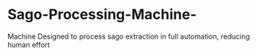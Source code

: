 # Sago-Processing-Machine-
Machine Designed to process sago extraction in full automation, reducing human effort
